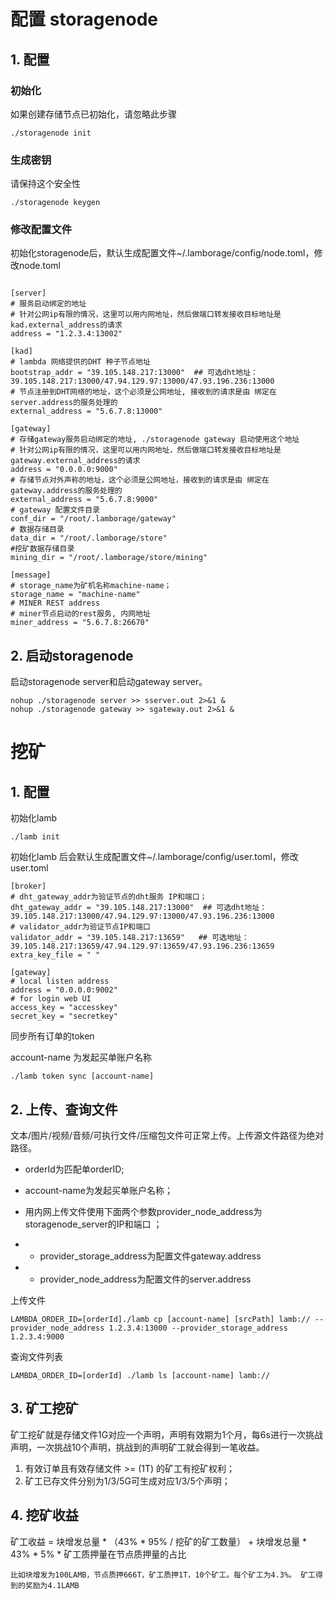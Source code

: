 # 配置 storagenode 

## 1. 配置
### 初始化

如果创建存储节点已初始化，请忽略此步骤

```
./storagenode init 
```

### 生成密钥
请保持这个安全性
```
./storagenode keygen
```
### 修改配置文件
初始化storagenode后，默认生成配置文件~/.lamborage/config/node.toml，修改node.toml


```

[server]
# 服务启动绑定的地址
# 针对公网ip有限的情况，这里可以用内网地址，然后做端口转发接收目标地址是kad.external_address的请求
address = "1.2.3.4:13002"  

[kad]
# lambda 网络提供的DHT 种子节点地址
bootstrap_addr = "39.105.148.217:13000"  ## 可选dht地址：39.105.148.217:13000/47.94.129.97:13000/47.93.196.236:13000
# 节点注册到DHT网络的地址，这个必须是公网地址, 接收到的请求是由 绑定在server.address的服务处理的
external_address = "5.6.7.8:13000"

[gateway]
# 存储gateway服务启动绑定的地址, ./storagenode gateway 启动使用这个地址
# 针对公网ip有限的情况，这里可以用内网地址，然后做端口转发接收目标地址是gateway.external_address的请求
address = "0.0.0.0:9000"
# 存储节点对外声称的地址，这个必须是公网地址，接收到的请求是由 绑定在gateway.address的服务处理的
external_address = "5.6.7.8:9000" 
# gateway 配置文件目录
conf_dir = "/root/.lamborage/gateway"
# 数据存储目录
data_dir = "/root/.lamborage/store"
#挖矿数据存储目录
mining_dir = "/root/.lamborage/store/mining"

[message]
# storage_name为矿机名称machine-name；
storage_name = "machine-name" 
# MINER REST address
# miner节点启动的rest服务, 内网地址
miner_address = "5.6.7.8:26670" 
```

## 2. 启动storagenode

启动storagenode server和启动gateway server。
```
nohup ./storagenode server >> sserver.out 2>&1 &
nohup ./storagenode gateway >> sgateway.out 2>&1 &
```


# 挖矿

## 1. 配置

初始化lamb
```
./lamb init
```
初始化lamb 后会默认生成配置文件~/.lamborage/config/user.toml，修改user.toml

```
[broker]
# dht_gateway_addr为验证节点的dht服务 IP和端口；
dht_gateway_addr = "39.105.148.217:13000"  ## 可选dht地址：39.105.148.217:13000/47.94.129.97:13000/47.93.196.236:13000
# validator_addr为验证节点IP和端口
validator_addr = "39.105.148.217:13659"   ## 可选地址：39.105.148.217:13659/47.94.129.97:13659/47.93.196.236:13659
extra_key_file = " "

[gateway]
# local listen address
address = "0.0.0.0:9002"
# for login web UI
access_key = "accesskey"
secret_key = "secretkey"
```
同步所有订单的token

account-name 为发起买单账户名称
```
./lamb token sync [account-name]
```


## 2. 上传、查询文件

文本/图片/视频/音频/可执行文件/压缩包文件可正常上传。上传源文件路径为绝对路径。

- orderId为匹配单orderID;
- account-name为发起买单账户名称；

- 用内网上传文件使用下面两个参数provider_node_address为storagenode_server的IP和端口  ；
- - provider_storage_address为配置文件gateway.address
- - provider_node_address为配置文件的server.address


上传文件

```
LAMBDA_ORDER_ID=[orderId]./lamb cp [account-name] [srcPath] lamb:// --provider_node_address 1.2.3.4:13000 --provider_storage_address 1.2.3.4:9000
```
查询文件列表

```
LAMBDA_ORDER_ID=[orderId] ./lamb ls [account-name] lamb://
```


## 3. 矿工挖矿

矿工挖矿就是存储文件1G对应一个声明，声明有效期为1个月，每6s进行一次挑战声明，一次挑战10个声明，挑战到的声明矿工就会得到一笔收益。


1. 有效订单且有效存储文件 >= (1T) 的矿工有挖矿权利；
1. 矿工已存文件分别为1/3/5G可生成对应1/3/5个声明；


## 4. 挖矿收益
矿工收益 = 块增发总量 * （43% * 95% / 挖矿的矿工数量） + 块增发总量 * 43% * 5% * 矿工质押量在节点质押量的占比

` 比如块增发为100LAMB，节点质押666T，矿工质押1T，10个矿工。每个矿工为4.3%。
矿工得到的奖励为4.1LAMB `

